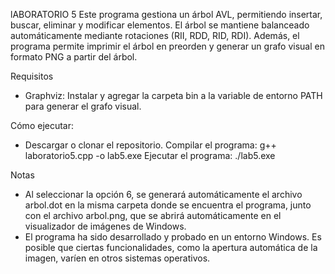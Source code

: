 lABORATORIO 5
Este programa gestiona un árbol AVL, permitiendo insertar, buscar, eliminar y modificar elementos. El árbol se mantiene balanceado automáticamente mediante rotaciones (RII, RDD, RID, RDI). Además, el programa permite imprimir el árbol en preorden y generar un grafo visual en formato PNG a partir del árbol.

Requisitos
 - Graphviz: Instalar y agregar la carpeta bin a la variable de entorno PATH para generar el grafo visual.
   
Cómo ejecutar:
 - Descargar o clonar el repositorio.
Compilar el programa: g++ laboratorio5.cpp -o lab5.exe
Ejecutar el programa: ./lab5.exe

Notas
  * Al seleccionar la opción 6, se generará automáticamente el archivo arbol.dot en la misma carpeta donde se encuentra el programa, junto con el archivo arbol.png,
    que se abrirá automáticamente en el visualizador de imágenes de Windows.
  * El programa ha sido desarrollado y probado en un entorno Windows. Es posible que ciertas funcionalidades, como la apertura automática de la imagen, varíen en otros sistemas operativos.
